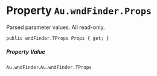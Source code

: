 # Property `Au.wndFinder.Props`

Parsed parameter values. All read-only.

```
public wndFinder.TProps Props { get; }
```

##### Property Value

`Au.wndFinder`.`Au.wndFinder.TProps`